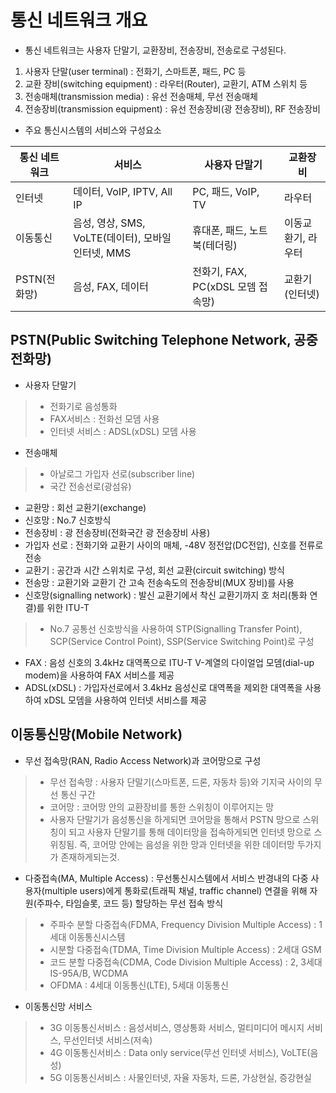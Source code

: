 # 통신 네트워크 개요
- 통신 네트워크는 사용자 단말기, 교환장비, 전송장비, 전송로로 구성된다. 
1. 사용자 단말(user terminal) : 전화기, 스마트폰, 패드, PC 등
2. 교환 장비(switching equipment) : 라우터(Router), 교환기, ATM 스위치 등
3. 전송매체(transmission media) : 유선 전송매체, 무선 전송매체
4. 전송장비(transmission equipment) : 유선 전송장비(광 전송장비), RF 전송장비

- 주요 통신시스템의 서비스와 구성요소

|통신 네트워크|서비스|사용자 단말기|교환장비|
|------|---|---|---|
|인터넷|데이터, VoIP, IPTV, All IP|PC, 패드, VoIP, TV|라우터|
|이동통신|음성, 영상, SMS, VoLTE(데이터), 모바일 인터넷, MMS|휴대폰, 패드, 노트북(테더링)|이동교환기, 라우터|
|PSTN(전화망)|음성, FAX, 데이터|전화기, FAX, PC(xDSL 모뎀 접속망)|교환기(인터넷)|

## PSTN(Public Switching Telephone Network, 공중 전화망)
- 사용자 단말기
>- 전화기로 음성통화
>- FAX서비스 : 전화선 모뎀 사용
>- 인터넷 서비스 : ADSL(xDSL) 모뎀 사용
- 전송매체
>- 아날로그 가입자 선로(subscriber line)
>- 국간 전송선로(광섬유)
- 교환망 : 회선 교환기(exchange)
- 신호망 : No.7 신호방식
- 전송장비 : 광 전송장비(전화국간 광 전송장비 사용)
- 가입자 선로 : 전화기와 교환기 사이의 매체, -48V 정전압(DC전압), 신호를 전류로 전송
- 교환기 : 공간과 시간 스위치로 구성, 회선 교환(circuit switching) 방식
- 전송망 : 교환기와 교환기 간 고속 전송속도의 전송장비(MUX 장비)를 사용
- 신호망(signalling network) : 발신 교환기에서 착신 교환기까지 호 처리(통화 연결)를 위한 ITU-T
>- No.7 공통선 신호방식을 사용하여 STP(Signalling Transfer Point), SCP(Service Control Point), SSP(Service Switching Point)로 구성
- FAX : 음성 신호의 3.4kHz 대역폭으로 ITU-T V-계열의 다이얼업 모뎀(dial-up modem)을 사용하여 FAX 서비스를 제공
- ADSL(xDSL) : 가입자선로에서 3.4kHz 음성신로 대역폭을 제외한 대역폭을 사용하여 xDSL 모뎀을 사용하여 인터넷 서비스를 제공

## 이동통신망(Mobile Network)
- 무선 접속망(RAN, Radio Access Network)과 코어망으로 구성
>- 무선 접속망 : 사용자 단말기(스마트폰, 드론, 자동차 등)와 기지국 사이의 무선 통신 구간
>- 코어망 : 코어망 안의 교환장비를 통한 스위칭이 이루어지는 망
>- 사용자 단말기가 음성통신을 하게되면 코어망을 통해서 PSTN 망으로 스위칭이 되고 사용자 단말기를 통해 데이터망을 접속하게되면 인터넷 망으로 스위칭됨. 즉, 코어망 안에는 음성을 위한 망과 인터넷을 위한 데이터망 두가지가 존재하게되는것.
- 다중접속(MA, Multiple Access) : 무선통신시스템에서 서비스 반경내의 다중 사용자(multiple users)에게 통화로(트래픽 채널, traffic channel) 연결을 위해 자원(주파수, 타임슬롯, 코드 등) 할당하는 무선 접속 방식
>- 주파수 분할 다중접속(FDMA, Frequency Division Multiple Access) : 1세대 이동통신시스템
>- 시분할 다중접속(TDMA, Time Division Multiple Access) : 2세대 GSM
>- 코드 분할 다중접속(CDMA, Code Division Multiple Access) : 2, 3세대 IS-95A/B, WCDMA
>- OFDMA : 4세대 이동통신(LTE), 5세대 이동통신
- 이동통신망 서비스
>- 3G 이동통신서비스 : 음성서비스, 영상통화 서비스, 멀티미디어 메시지 서비스, 무선인터넷 서비스(저속)
>- 4G 이동통신서비스 : Data only service(무선 인터넷 서비스), VoLTE(음성)
>- 5G 이동통신서비스 : 사물인터넷, 자율 자동차, 드론, 가상현실, 증강현실

